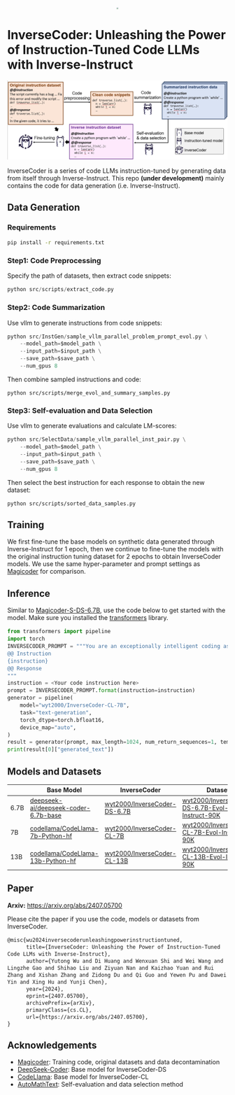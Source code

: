 <div align="center">
  <img src="https://huggingface.co/wyt2000/InverseCoder-CL-7B/resolve/main/assets/logo.png" style="zoom:25%;" /> 
</div>

# InverseCoder: Unleashing the Power of Instruction-Tuned Code LLMs with Inverse-Instruct

<img src="https://github.com/wyt2000/InverseCoder/blob/main/assets/overview.png" style="zoom:50%;" /> 

InverseCoder is a series of code LLMs instruction-tuned by generating data from itself through Inverse-Instruct. This repo **(under development)** mainly contains the code for data generation (i.e. Inverse-Instruct). 


## Data Generation

### Requirements

```bash
pip install -r requirements.txt
```

### Step1: Code Preprocessing
Specify the path of datasets, then extract code snippets:

```python
python src/scripts/extract_code.py
```

### Step2: Code Summarization

Use vllm to generate instructions from code snippets:
```python
python src/InstGen/sample_vllm_parallel_problem_prompt_evol.py \
    --model_path=$model_path \
    --input_path=$input_path \
    --save_path=$save_path \
    --num_gpus 8
```
Then combine sampled instructions and code:
```
python src/scripts/merge_evol_and_summary_samples.py
```

### Step3: Self-evaluation and Data Selection
Use vllm to generate evaluations and calculate LM-scores:
```python
python src/SelectData/sample_vllm_parallel_inst_pair.py \
    --model_path=$model_path \
    --input_path=$input_path \
    --save_path=$save_path \
    --num_gpus 8 
```
Then select the best instruction for each response to obtain the new dataset:
```
python src/scripts/sorted_data_samples.py
```

## Training

We first fine-tune the base models on synthetic data generated through Inverse-Instruct for 1 epoch, then we continue to fine-tune the models with the original instruction tuning dataset for 2 epochs to obtain InverseCoder models. We use the same hyper-parameter and prompt settings as [Magicoder](https://github.com/ise-uiuc/magicoder) for comparison.

## Inference

Similar to [Magicoder-S-DS-6.7B](https://huggingface.co/ise-uiuc/Magicoder-S-DS-6.7B/), use the code below to get started with the model. Make sure you installed the [transformers](https://huggingface.co/docs/transformers/index) library.

```python
from transformers import pipeline
import torch
INVERSECODER_PROMPT = """You are an exceptionally intelligent coding assistant that consistently delivers accurate and reliable responses to user instructions.
@@ Instruction
{instruction}
@@ Response
"""
instruction = <Your code instruction here>
prompt = INVERSECODER_PROMPT.format(instruction=instruction)
generator = pipeline(
    model="wyt2000/InverseCoder-CL-7B",
    task="text-generation",
    torch_dtype=torch.bfloat16,
    device_map="auto",
)
result = generator(prompt, max_length=1024, num_return_sequences=1, temperature=0.0)
print(result[0]["generated_text"])
```

## Models and Datasets
|     | Base Model                                                                                           | InverseCoder                                                                                      | Dataset                                                                                                                              |
| --- | ---------------------------------------------------------------------------------------------------- | ------------------------------------------------------------------------------------------------- | ------------------------------------------------------------------------------------------------------------------------------------ |
| 6.7B | [deepseek-ai/deepseek-coder-6.7b-base](https://huggingface.co/deepseek-ai/deepseek-coder-6.7b-base) | [wyt2000/InverseCoder-DS-6.7B](https://huggingface.co/wyt2000/InverseCoder-DS-6.7B)               | [wyt2000/InverseCoder-DS-6.7B-Evol-Instruct-90K](https://huggingface.co/datasets/wyt2000/InverseCoder-DS-6.7B-Evol-Instruct-90K)     |
| 7B  | [codellama/CodeLlama-7b-Python-hf](https://huggingface.co/codellama/CodeLlama-7b-Python-hf)          | [wyt2000/InverseCoder-CL-7B](https://huggingface.co/wyt2000/InverseCoder-CL-7B) | [wyt2000/InverseCoder-CL-7B-Evol-Instruct-90K](https://huggingface.co/datasets/wyt2000/InverseCoder-CL-7B-Evol-Instruct-90K)       |
| 13B  | [codellama/CodeLlama-13b-Python-hf](https://huggingface.co/codellama/CodeLlama-13b-Python-hf)          | [wyt2000/InverseCoder-CL-13B](https://huggingface.co/wyt2000/InverseCoder-CL-13B)  | [wyt2000/InverseCoder-CL-13B-Evol-Instruct-90K](https://huggingface.co/datasets/wyt2000/InverseCoder-CL-13B-Evol-Instruct-90K)       |

## Paper
**Arxiv:** <https://arxiv.org/abs/2407.05700>

Please cite the paper if you use the code, models or datasets from InverseCoder.

```
@misc{wu2024inversecoderunleashingpowerinstructiontuned,
      title={InverseCoder: Unleashing the Power of Instruction-Tuned Code LLMs with Inverse-Instruct}, 
      author={Yutong Wu and Di Huang and Wenxuan Shi and Wei Wang and Lingzhe Gao and Shihao Liu and Ziyuan Nan and Kaizhao Yuan and Rui Zhang and Xishan Zhang and Zidong Du and Qi Guo and Yewen Pu and Dawei Yin and Xing Hu and Yunji Chen},
      year={2024},
      eprint={2407.05700},
      archivePrefix={arXiv},
      primaryClass={cs.CL},
      url={https://arxiv.org/abs/2407.05700}, 
}
```

## Acknowledgements

* [Magicoder](https://github.com/ise-uiuc/magicoder): Training code, original datasets and data decontamination
* [DeepSeek-Coder](https://github.com/deepseek-ai/DeepSeek-Coder): Base model for InverseCoder-DS
* [CodeLlama](https://ai.meta.com/research/publications/code-llama-open-foundation-models-for-code/): Base model for InverseCoder-CL
* [AutoMathText](https://github.com/yifanzhang-pro/AutoMathText): Self-evaluation and data selection method
